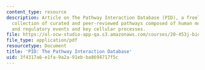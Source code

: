 ```yaml
---
content_type: resource
description: Article on The Pathway Interaction Database (PID), a freely available
  collection of curated and peer-reviewed pathways composed of human molecular signaling
  and regulatory events and key cellular processes.
file: https://ol-ocw-studio-app-qa.s3.amazonaws.com/courses/20-453j-biomedical-information-technology-fall-2008/3f4317a6e1fa9a2a91ebba8694717f5c_pid_schaefer.pdf
file_type: application/pdf
resourcetype: Document
title: 'PID: The Pathway Interaction Database'
uid: 3f4317a6-e1fa-9a2a-91eb-ba8694717f5c
---
```

